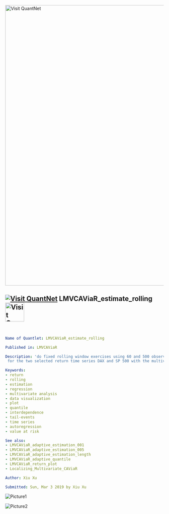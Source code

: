 [<img src="https://github.com/QuantLet/Styleguide-and-FAQ/blob/master/pictures/banner.png" width="888" alt="Visit QuantNet">](http://quantlet.de/)

## [<img src="https://github.com/QuantLet/Styleguide-and-FAQ/blob/master/pictures/qloqo.png" alt="Visit QuantNet">](http://quantlet.de/) **LMVCAViaR_estimate_rolling** [<img src="https://github.com/QuantLet/Styleguide-and-FAQ/blob/master/pictures/QN2.png" width="60" alt="Visit QuantNet 2.0">](http://quantlet.de/)

```yaml


Name of Quantlet: LMVCAViaR_estimate_rolling  

Published in: LMVCAViaR

Description: 'do fixed rolling window exercises using 60 and 500 observations
 for the two selected return time series DAX and SP 500 with the multivariate CAViaR model.'

Keywords:
- return
- rolling
- estimation
- regression
- multivariate analysis
- data visualization
- plot
- quantile
- interdependence
- tail-events
- time series
- autoregression
- value at risk

See also: 
- LMVCAViaR_adaptive_estimation_001
- LMVCAViaR_adaptive_estimation_005 
- LMVCAViaR_adaptive_estimation_length
- LMVCAViaR_adaptive_quantile
- LMVCAViaR_return_plot
- Localizing_Multivariate_CAViaR            

Author: Xiu Xu

Submitted: Sun, Mar 3 2019 by Xiu Xu
```

![Picture1](Estimate_rolling_figure_001.png)

![Picture2](Estimate_rolling_figure_005.png)